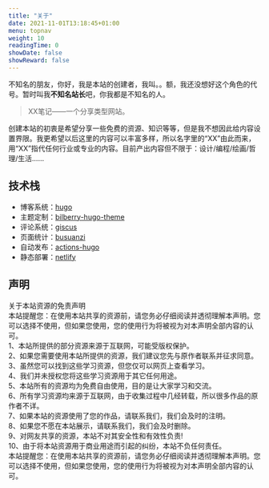 ```yaml
---
title: "关于"
date: 2021-11-01T13:18:45+01:00
menu: topnav
weight: 10
readingTime: 0
showDate: false
showReward: false
---
```


不知名的朋友，你好，我是本站的创建者，我叫。。额，我还没想好这个角色的代号。暂时叫我**不知名站长**吧，你我都是不知名的人。

> XX笔记——一个分享类型网站。

创建本站的初衷是希望分享一些免费的资源、知识等等，但是我不想因此给内容设置界限。我更希望以后这里的内容可以丰富多样，所以名字里的“XX”由此而来，用“XX”指代任何行业或专业的内容。目前产出内容但不限于：设计/编程/绘画/哲理/生活......

## 技术栈
- 博客系统：[hugo](https://gohugo.io)
- 主题定制：[bilberry-hugo-theme](https://github.com/Lednerb/bilberry-hugo-theme)
- 评论系统：[giscus](https://giscus.app)
- 页面统计：[busuanzi](https://busuanzi.ibruce.info/)
- 自动发布：[actions-hugo](https://github.com/peaceiris/actions-hugo)
- 静态部署：[netlify](https://www.netlify.com/)


## 声明

关于本站资源的免责声明<br>
本站提醒您：在使用本站共享的资源前，请您务必仔细阅读并透彻理解本声明。您可以选择不使用，但如果您使用，您的使用行为将被视为对本声明全部内容的认可。<br>
1、本站所提供的部分资源来源于互联网，可能受版权保护。<br>
2、如果您需要使用本站所提供的资源，我们建议您先与原作者联系并征求同意。<br>
3、虽然您可以找到这些学习资源，但您仅可以网页上查看学习。<br>
4、我们并未授权您将这些学习资源用于其它任何用途。<br>
5、本站所有的资源均为免费自由使用，目的是让大家学习和交流。<br>
6、所有学习资源均来源于互联网，由于收集过程中几经转载，所以很多作品的原作者不详。<br>
7、如果本站的资源使用了您的作品，请联系我们，我们会及时的注明。<br>
8、如果您不愿在本站展示，请联系我们，我们会及时删除。<br>
9、对网友共享的资源，本站不对其安全性和有效性负责!<br>
10、由于将本站资源用于商业用途而引起的纠纷，本站不负任何责任。<br>
本站提醒您：在使用本站共享的资源前，请您务必仔细阅读并透彻理解本声明。您可以选择不使用，但如果您使用，您的使用行为将被视为对本声明全部内容的认可。